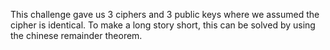 This challenge gave us 3 ciphers and 3 public keys where we assumed the cipher is identical. To make a long story short, this can be solved by using the chinese remainder theorem.
